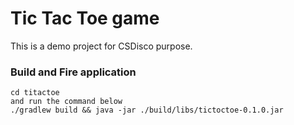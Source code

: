# Tic Tac Toe game
This is a demo project for CSDisco purpose. 

### Build and Fire application
```$xslt
cd titactoe
and run the command below
./gradlew build && java -jar ./build/libs/tictoctoe-0.1.0.jar

```
